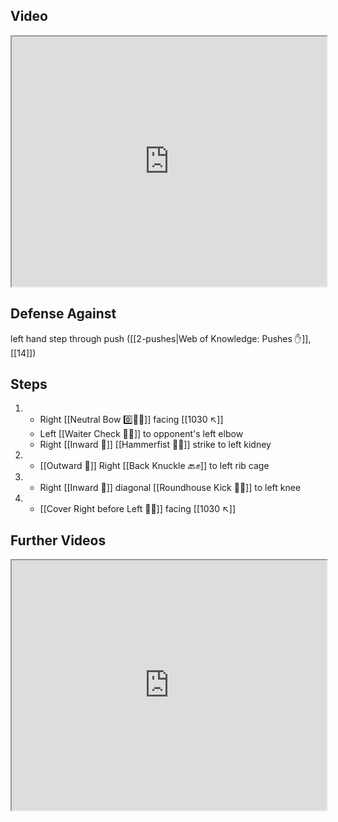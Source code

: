 ## Video

<iframe src="https://www.youtube.com/embed/3mcbjGkhCto" width="100%" height="400"></iframe>

## Defense Against

left hand step through push ([[2-pushes|Web of Knowledge: Pushes ✋]], [[14]])

## Steps

1. - Right [[Neutral Bow 0️⃣🧍‍♂️]] facing [[1030 ↖️]]
   - Left [[Waiter Check 🧑‍🍳]] to opponent's left elbow
   - Right [[Inward 🔽]] [[Hammerfist 🔨✊]] strike to left kidney
2. - [[Outward 🔼]] Right [[Back Knuckle 🔙✊]] to
     left rib cage
3. - Right [[Inward 🔽]] diagonal [[Roundhouse Kick 🔄🦵]] to left knee
4. - [[Cover Right before Left 🦶🔄]] facing [[1030 ↖️]]


## Further Videos

<iframe src="https://www.youtube.com/embed/IXZ6kr4VHQw?start=322&end=338" width="100%" height="400"></iframe>
